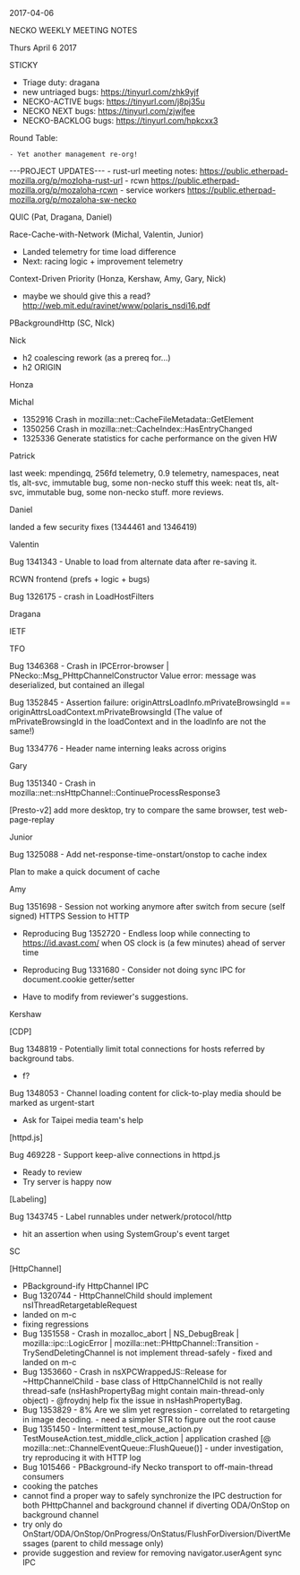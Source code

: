 2017-04-06

NECKO WEEKLY MEETING NOTES

Thurs April 6 2017

STICKY

- Triage duty: dragana
-  new untriaged bugs: https://tinyurl.com/zhk9yjf
- NECKO-ACTIVE bugs: https://tinyurl.com/j8pj35u
- NECKO NEXT bugs: https://tinyurl.com/zjwjfee
- NECKO-BACKLOG bugs:  https://tinyurl.com/hpkcxx3

Round Table:

    - Yet another management re-org!

---PROJECT UPDATES---
    - rust-url meeting notes: https://public.etherpad-mozilla.org/p/mozloha-rust-url
    - rcwn https://public.etherpad-mozilla.org/p/mozaloha-rcwn
    - service workers https://public.etherpad-mozilla.org/p/mozaloha-sw-necko

QUIC  (Pat, Dragana, Daniel)

Race-Cache-with-Network (Michal, Valentin, Junior)

- Landed telemetry for time load difference
- Next: racing logic + improvement telemetry

Context-Driven Priority  (Honza, Kershaw, Amy, Gary, Nick)

- maybe we should give this a read? http://web.mit.edu/ravinet/www/polaris_nsdi16.pdf

PBackgroundHttp (SC, NIck)

Nick

- h2 coalescing rework (as a prereq for...)
- h2 ORIGIN

Honza

Michal

 - 1352916 Crash in mozilla::net::CacheFileMetadata::GetElement
 - 1350256 Crash in mozilla::net::CacheIndex::HasEntryChanged
 - 1325336 Generate statistics for cache performance on the given HW

Patrick

  last week: mpendingq, 256fd telemetry, 0.9 telemetry, namespaces, neat tls, alt-svc, immutable bug, some non-necko stuff
  this week: neat tls, alt-svc, immutable bug, some non-necko stuff. more reviews.

Daniel

   landed a few security fixes (1344461 and 1346419)

Valentin

Bug 1341343 - Unable to load from alternate data after re-saving it.

RCWN frontend (prefs + logic + bugs)

Bug 1326175 - crash in LoadHostFilters

Dragana

IETF

TFO

Bug 1346368 - Crash in IPCError-browser | PNecko::Msg_PHttpChannelConstructor Value error: message was deserialized, but contained an illegal

Bug 1352845 - Assertion failure: originAttrsLoadInfo.mPrivateBrowsingId == originAttrsLoadContext.mPrivateBrowsingId (The value of mPrivateBrowsingId in the loadContext and in the loadInfo are not the same!)

Bug 1334776 - Header name interning leaks across origins

Gary

Bug 1351340 - Crash in mozilla::net::nsHttpChannel::ContinueProcessResponse3

[Presto-v2] add more desktop, try to compare the same browser, test web-page-replay

Junior

Bug 1325088 - Add net-response-time-onstart/onstop to cache index

Plan to make a quick document of cache

Amy

Bug 1351698 - Session not working anymore after switch from secure (self signed) HTTPS Session to HTTP

* Reproducing
Bug 1352720 - Endless loop while connecting to https://id.avast.com/ when OS clock is (a few minutes) ahead of server time

* Reproducing
Bug 1331680 - Consider not doing sync IPC for document.cookie getter/setter

* Have to modify from reviewer's suggestions.

Kershaw

[CDP]

Bug 1348819 - Potentially limit total connections for hosts referred by background tabs.

 - f?

Bug 1348053 - Channel loading content for click-to-play media should be marked as urgent-start

 - Ask for Taipei media team's help

[httpd.js]

Bug 469228 -  Support keep-alive connections in httpd.js

- Ready to review
- Try server is happy now

[Labeling]

Bug 1343745 - Label runnables under netwerk/protocol/http

 - hit an assertion when using SystemGroup's event target

SC

[HttpChannel]

- PBackground-ify HttpChannel IPC
 - Bug 1320744 - HttpChannelChild should implement nsIThreadRetargetableRequest
  - landed on m-c
  - fixing regressions
   - Bug 1351558 - Crash in mozalloc_abort | NS_DebugBreak | mozilla::ipc::LogicError | mozilla::net::PHttpChannel::Transition
    - TrySendDeletingChannel is not implement thread-safely
    - fixed and landed on m-c
   - Bug 1353660 - Crash in nsXPCWrappedJS::Release for ~HttpChannelChild
    - base class of HttpChannelChild is not really thread-safe (nsHashPropertyBag might contain main-thread-only object)
    - @froydnj help fix the issue in nsHashPropertyBag.
   - Bug 1353829 - 8% Are we slim yet regression
    - correlated to retargeting in image decoding.
    - need a simpler STR to figure out the root cause
   - Bug 1351450 - Intermittent test_mouse_action.py TestMouseAction.test_middle_click_action | application crashed [@ mozilla::net::ChannelEventQueue::FlushQueue()]
    - under investigation, try reproducing it with HTTP log
 - Bug 1015466 - PBackground-ify Necko transport to off-main-thread consumers
  - cooking the patches
   - cannot find a proper way to safely synchronize the IPC destruction for both PHttpChannel and background channel if diverting ODA/OnStop on background channel
   - try only do OnStart/ODA/OnStop/OnProgress/OnStatus/FlushForDiversion/DivertMessages (parent to child message only)
- provide suggestion and review for removing navigator.userAgent sync IPC

